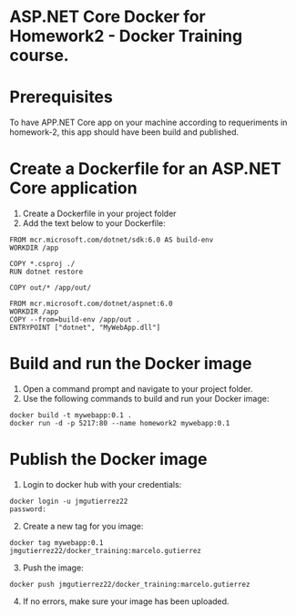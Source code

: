 # ASP.NET Core Docker for Homework2 - Docker Training course.

# Prerequisites
To have APP.NET Core app on your machine according to requeriments in homework-2, this app should have been build and published.

# Create a Dockerfile for an ASP.NET Core application
1. Create a Dockerfile in your project folder
2. Add the text below to your Dockerfile:

```console
FROM mcr.microsoft.com/dotnet/sdk:6.0 AS build-env
WORKDIR /app

COPY *.csproj ./
RUN dotnet restore

COPY out/* /app/out/

FROM mcr.microsoft.com/dotnet/aspnet:6.0
WORKDIR /app
COPY --from=build-env /app/out .
ENTRYPOINT ["dotnet", "MyWebApp.dll"]
```
# Build and run the Docker image
1. Open a command prompt and navigate to your project folder.
2. Use the following commands to build and run your Docker image:

```console
docker build -t mywebapp:0.1 .
docker run -d -p 5217:80 --name homework2 mywebapp:0.1
```
# Publish the Docker image
1. Login to docker hub with your credentials:

```console
docker login -u jmgutierrez22
password:
```
2. Create a new tag for you image:

```console
docker tag mywebapp:0.1 jmgutierrez22/docker_training:marcelo.gutierrez
```
3. Push the image:

```console
docker push jmgutierrez22/docker_training:marcelo.gutierrez
```
4. If no errors, make sure your image has been uploaded.


